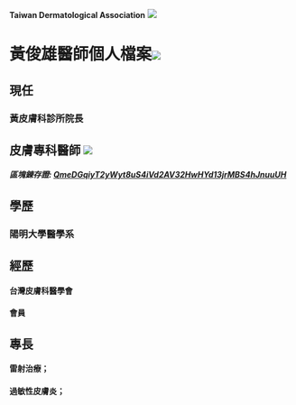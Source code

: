 **Taiwan Dermatological Association**
![](https://i.imgur.com/c4PrZud.png)
# 黃俊雄醫師個人檔案![](https://i.imgur.com/LwxVHcd.png)


## 現任

### 黃皮膚科診所院長 



## 皮膚專科醫師 ![](https://i.imgur.com/JP4b3IN.png)

##### 區塊錬存證: [QmeDGqiyT2yWyt8uS4iVd2AV32HwHYd13jrMBS4hJnuuUH](https://explore.ipld.io/#/explore/QmeDGqiyT2yWyt8uS4iVd2AV32HwHYd13jrMBS4hJnuuUH)


## 學歷

### 陽明大學醫學系



## 經歷

#### 台灣皮膚科醫學會

#### 會員



## 專長

#### 雷射治療；

#### 過敏性皮膚炎；





